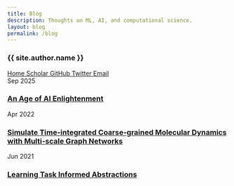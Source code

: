 ```yaml
---
title: Blog
description: Thoughts on ML, AI, and computational science.
layout: blog
permalink: /blog
---
```


<section class="author-info">
  <div class="author-details">
    <h3>{{ site.author.name }}</h3>
    <div class="author-links">
      <a href="/" title="Home">
        <i class="fas fa-home"></i> Home
      </a>
      <a href="https://scholar.google.com/citations?user=Cb-ZgHEAAAAJ&hl=en&oi=ao" title="Google Scholar">
        <i class="ai ai-google-scholar"></i> Scholar
      </a>
      <a href="https://github.com/kyonofx" title="GitHub">
        <i class="fab fa-github"></i> GitHub
      </a>
      <a href="https://twitter.com/xiangfu_ml" title="Twitter">
        <i class="fab fa-twitter"></i> Twitter
      </a>
      <a href="mailto:dainves1@gmail.com" title="Email">
        <i class="fas fa-envelope"></i> Email
      </a>
    </div>
  </div>
</section>

<div class="blog-posts">
  <div class="blog-post">
    <div class="post-header">
      <div class="post-date">Sep 2025</div>
      <h3 class="post-title">
        <a href="/science">An Age of AI Enlightenment</a>
      </h3>
    </div>
  </div>

  <div class="blog-post">
    <div class="post-header">
      <div class="post-date">Apr 2022</div>
      <h3 class="post-title">
        <a href="/mlcgmd">Simulate Time-integrated Coarse-grained Molecular Dynamics with Multi-scale Graph Networks</a>
      </h3>
    </div>
  </div>

  <div class="blog-post">
    <div class="post-header">
      <div class="post-date">Jun 2021</div>
      <h3 class="post-title">
        <a href="/tia">Learning Task Informed Abstractions</a>
      </h3>
    </div>
  </div>
</div>
